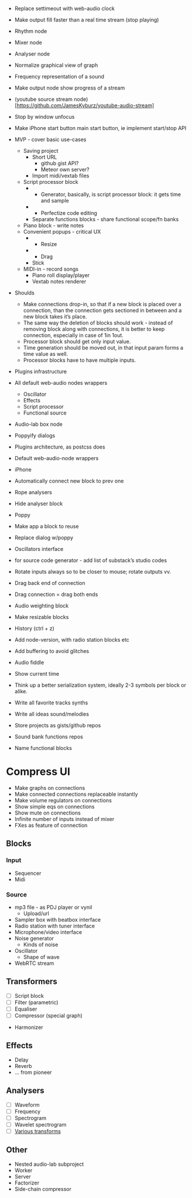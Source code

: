 * Replace settimeout with web-audio clock
* Make output fill faster than a real time stream (stop playing)
* Rhythm node
* Mixer node
* Analyser node
* Normalize graphical view of graph
* Frequency representation of a sound
* Make output node show progress of a stream
* (youtube source stream node)[https://github.com/JamesKyburz/youtube-audio-stream]
* Stop by window unfocus


* Make iPhone start button main start button, ie implement start/stop API

* MVP - cover basic use-cases
	* Saving project
		* Short URL
			* github gist API?
			* Meteor own server?
		* Import midi/vextab files
	* Script processor block
		* + Generator, basically, is script processor block: it gets time and sample
		* + Perfectize code editing
		* Separate functions blocks - share functional scope/fn banks
	* Piano block - write notes
	* Convenient popups - critical UX
		* + Resize
		* + Drag
		* Stick
	* MIDI-in - record songs
		* Piano roll display/player
		* Vextab notes renderer

* Shoulds
	* Make connections drop-in, so that if a new block is placed over a connection, than the connection gets sectioned in between and a new block takes it’s place.
	* The same way the deletion of blocks should work - instead of removing block along with connections, it is better to keep connection, especially in case of 1in 1out.
	* Processor block should get only input value.
	* Time generation should be moved out, in that input param forms a time value as well.
	* Processor blocks have to have multiple inputs.

* Plugins infrastructure
* All default web-audio nodes wrappers
	* Oscillator
	* Effects
	* Script processor
	* Functional source
* Audio-lab box node
* Poppyify dialogs

* Plugins architecture, as postcss does
* Default web-audio-node wrappers
* iPhone
* Automatically connect new block to prev one
* Rope analysers
* Hide analyser block
* Poppy
* Make app a block to reuse
* Replace dialog w/poppy
* Oscillators interface
* for source code generator - add list of substack’s studio codes
* Rotate inputs always so to be closer to mouse; rotate outputs vv.
* Drag back end of connection
* Drag connection = drag both ends
* Audio weighting block
* Make resizable blocks
* History (ctrl + z)
* Add node-version, with radio station blocks etc
* Add buffering to avoid glitches
* Audio fiddle
* Show current time
* Think up a better serialization system, ideally 2-3 symbols per block or alike.
* Write all favorite tracks synths
* Write all ideas sound/melodies
* Store projects as gists/github repos
* Sound bank functions repos
* Name functional blocks


# Compress UI

* Make graphs on connections
* Make connected connections replaceable instantly
* Make volume regulators on connections
* Show simple eqs on connections
* Show mute on connections
* Infinite number of inputs instead of mixer
* FXes as feature of connection


## Blocks

### Input

* Sequencer
* Midi

### Source

* mp3 file - as PDJ player or vynil
	* Upload/url
* Sampler box with beatbox interface
* Radio station with tuner interface
* Microphone/video interface
* Noise generator
	* Kinds of noise
* Oscillator
	* Shape of wave
* WebRTC stream

## Transformers

* [ ] Script block
* [ ] Filter (parametric)
* [ ] Equaliser
* [ ] Compressor (special graph)
* Harmonizer

## Effects

* Delay
* Reverb
* ... from pioneer

## Analysers

* [ ] Waveform
* [ ] Frequency
* [ ] Spectrogram
* [ ] Wavelet spectrogram
* [ ] [Various transforms](https://en.wikipedia.org/wiki/Wigner_distribution_function)

## Other

* Nested audio-lab subproject
* Worker
* Server
* Factorizer
* Side-chain compressor